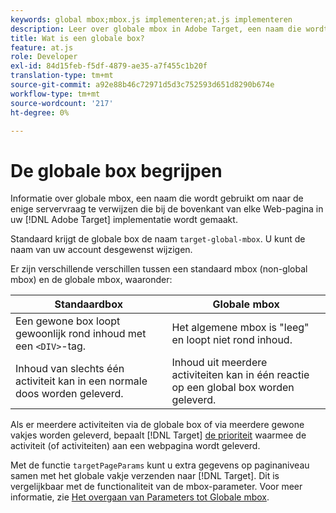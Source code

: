 ```yaml
---
keywords: global mbox;mbox.js implementeren;at.js implementeren
description: Leer over globale mbox in Adobe Target, een naam die wordt gebruikt om naar de enige servervraag te verwijzen die bij de bovenkant van elke Web-pagina in uw  [!DNL Target] implementatie wordt gemaakt.
title: Wat is een globale box?
feature: at.js
role: Developer
exl-id: 84d15feb-f5df-4879-ae35-a7f455c1b20f
translation-type: tm+mt
source-git-commit: a92e88b46c72971d5d3c752593d651d8290b674e
workflow-type: tm+mt
source-wordcount: '217'
ht-degree: 0%

---
```


# De globale box begrijpen

Informatie over globale mbox, een naam die wordt gebruikt om naar de enige servervraag te verwijzen die bij de bovenkant van elke Web-pagina in uw [!DNL Adobe Target] implementatie wordt gemaakt.

Standaard krijgt de globale box de naam `target-global-mbox`. U kunt de naam van uw account desgewenst wijzigen.

Er zijn verschillende verschillen tussen een standaard mbox (non-global mbox) en de globale mbox, waaronder:

| Standaardbox | Globale mbox |
|--- |--- |
| Een gewone box loopt gewoonlijk rond inhoud met een `<DIV>`-tag. | Het algemene mbox is &quot;leeg&quot; en loopt niet rond inhoud. |
| Inhoud van slechts één activiteit kan in een normale doos worden geleverd. | Inhoud uit meerdere activiteiten kan in één reactie op een global box worden geleverd. |

Als er meerdere activiteiten via de globale box of via meerdere gewone vakjes worden geleverd, bepaalt [!DNL Target] [de prioriteit](/help/c-activities/priority.md#concept_1780C11FEA57440499F0047DD6900E0F) waarmee de activiteit (of activiteiten) aan een webpagina wordt geleverd.

Met de functie `targetPageParams` kunt u extra gegevens op paginaniveau samen met het globale vakje verzenden naar [!DNL Target]. Dit is vergelijkbaar met de functionaliteit van de mbox-parameter. Voor meer informatie, zie [Het overgaan van Parameters tot Globale mbox](/help/c-implementing-target/c-implementing-target-for-client-side-web/t-mbox-download/c-understanding-global-mbox/pass-parameters-to-global-mbox.md#concept_33362A04146C4E3C8E7089B65F38B5E5).
